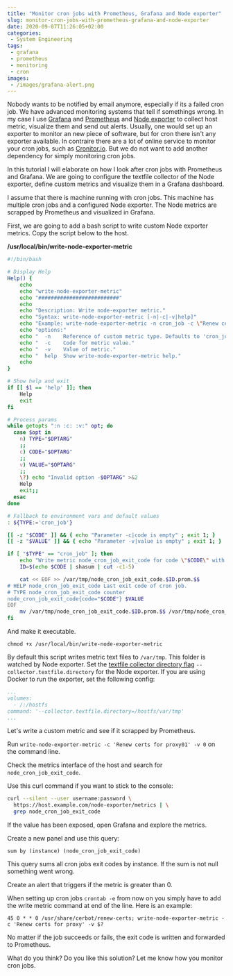 ```yaml
---
title: "Monitor cron jobs with Prometheus, Grafana and Node exporter"
slug: monitor-cron-jobs-with-prometheus-grafana-and-node-exporter
date: 2020-09-07T11:26:05+02:00
categories:
 - System Engineering
tags:
 - grafana
 - prometheus
 - monitoring
 - cron
images:
 - /images/grafana-alert.png
---
```

Nobody wants to be notified by email anymore, especially if its a failed cron job. We have advanced monitoring systems that tell if somethings wrong. In my case I use [Grafana](https://grafana.com/) and [Prometheus](https://prometheus.io/) and [Node exporter](https://github.com/prometheus/node_exporter) to collect host metric, visualize them and send out alerts. Usually, one would set up an exporter to monitor an new piece of software, but for cron there isn't any exporter available. In contraire there are a lot of online service to monitor your cron jobs, such as [Cronitor.io](https://cronitor.io/). But we do not want to add another dependency for simply monitoring cron jobs.
<!--more-->

In this tutorial I will elaborate on how I look after cron jobs with Prometheus and Grafana. We are going to configure the textfile collector of the Node exporter, define custom metrics and visualize them in a Grafana dashboard.

I assume that there is machine running with cron jobs. This machine has multiple cron jobs and a configured Node exporter. The Node metrics are scrapped by Prometheus and visualized in Grafana.

First, we are going to add a bash script to write custom Node exporter metrics. Copy the script below to the host.

**/usr/local/bin/write-node-exporter-metric**

```bash
#!/bin/bash

# Display Help
Help() {
    echo
    echo "write-node-exporter-metric"
    echo "##########################"
    echo
    echo "Description: Write node-exporter metric."
    echo "Syntax: write-node-exporter-metric [-n|-c|-v|help]"
    echo "Example: write-node-exporter-metric -n cron_job -c \"Renew certs for proxy01\" -v 0"
    echo "options:"
    echo "  -n    Reference of custom metric type. Defaults to 'cron_job'"
    echo "  -c    Code for metric value."
    echo "  -v    Value of metric."
    echo "  help  Show write-node-exporter-metric help."
    echo
}

# Show help and exit
if [[ $1 == 'help' ]]; then
    Help
    exit
fi

# Process params
while getopts ":n :c: :v:" opt; do
  case $opt in
    n) TYPE="$OPTARG"
    ;;
    c) CODE="$OPTARG"
    ;;
    v) VALUE="$OPTARG"
    ;;
    \?) echo "Invalid option -$OPTARG" >&2
    Help
    exit;;
  esac
done

# Fallback to environment vars and default values
: ${TYPE:='cron_job'}

[[ -z "$CODE" ]] && { echo "Parameter -c|code is empty" ; exit 1; }
[[ -z "$VALUE" ]] && { echo "Parameter -v|value is empty" ; exit 1; }

if [ "$TYPE" == "cron_job" ]; then
    echo "Write metric node_cron_job_exit_code for code \"$CODE\" with value $VALUE."
    ID=$(echo $CODE | shasum | cut -c1-5)

    cat << EOF >> /var/tmp/node_cron_job_exit_code.$ID.prom.$$
# HELP node_cron_job_exit_code Last exit code of cron job.
# TYPE node_cron_job_exit_code counter
node_cron_job_exit_code{code="$CODE"} $VALUE
EOF
    mv /var/tmp/node_cron_job_exit_code.$ID.prom.$$ /var/tmp/node_cron_job_exit_code.$ID.prom
fi
```

And make it executable.

`chmod +x /usr/local/bin/write-node-exporter-metric`

By default this script writes metric text files to `/var/tmp`. This folder is watched by Node exporter. Set the [textfile collector directory flag](https://github.com/prometheus/node_exporter#textfile-collector) `--collector.textfile.directory` for the Node exporter. If you are using Docker to run the exporter, set the following config:

```yml
...
volumes:
  - /:/hostfs
command: '--collector.textfile.directory=/hostfs/var/tmp'
...
```

Let's write a custom metric and see if it scrapped by Prometheus.

Run `write-node-exporter-metric -c 'Renew certs for proxy01' -v 0` on the command line.

Check the metrics interface of the host and search for `node_cron_job_exit_code`. 

Use this curl command if you want to stick to the console:

```bash
curl --silent --user username:password \
  https://host.example.com/node-exporter/metrics | \
  grep node_cron_job_exit_code
```

If the value has been exposed, open Grafana and explore the metrics.

Create a new panel and use this query:

`sum by (instance) (node_cron_job_exit_code)`

This query sums all cron jobs exit codes by instance. If the sum is not null something went wrong.

Create an alert that triggers if the metric is greater than 0.

When setting up cron jobs `crontab -e` from now on you simply have to add the write metric command at end of the line. Here is an example:

`45 0 * * 0 /usr/share/cerbot/renew-certs; write-node-exporter-metric -c 'Renew certs for proxy' -v $?`

No matter if the job succeeds or fails, the exit code is written and forwarded to Prometheus.

What do you think? Do you like this solution? Let me know how you monitor cron jobs.
